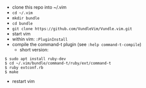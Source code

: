 * clone this repo into ~/.vim
* `cd ~/.vim`
* `mkdir bundle`
* `cd bundle`
* `git clone https://github.com/VundleVim/Vundle.vim.git`
* start vim
* within vim: `:PluginInstall`
* compile the command-t plugin (see `:help command-t-compile`)
    * short version:
```
$ sudo apt install ruby-dev
$ cd ~/.vim/bundle/command-t/ruby/ext/command-t
$ ruby extconf.rb
$ make
```
* restart vim
